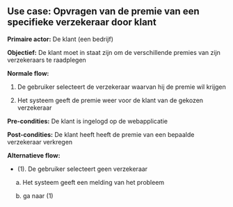 ## Use case: Opvragen van de premie van een specifieke verzekeraar door klant

**Primaire actor:** De klant (een bedrijf)

**Objectief:** De klant moet in staat zijn om de verschillende premies van zijn verzekeraars te raadplegen

**Normale flow:**


1. De gebruiker selecteert de verzekeraar waarvan hij de premie wil krijgen

2. Het systeem geeft de premie weer voor de klant van de gekozen verzekeraar


**Pre-condities:** De klant is ingelogd op de webapplicatie

**Post-condities:** De klant heeft heeft de premie van een bepaalde verzekeraar verkregen

**Alternatieve flow:**
* (1). De gebruiker selecteert geen verzekeraar

&nbsp;&nbsp;&nbsp;&nbsp; a. Het systeem geeft een melding van het probleem

&nbsp;&nbsp;&nbsp;&nbsp; b. ga naar (1)
